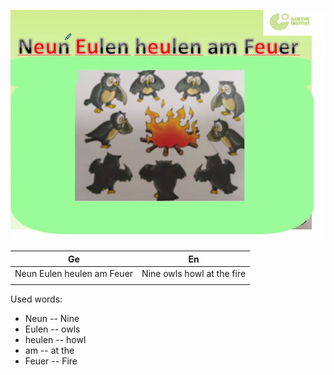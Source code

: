 ![Neun Eulen heulen am Feuer](Files/Pasted%20image%2020220518182527.png)



| Ge                                | En                         |
|-----------------------------------|----------------------------|
| Neun Eulen heulen am Feuer        | Nine owls howl at the fire |
|                                   |                            |

Used words:
- Neun -- Nine
- Eulen -- owls
- heulen -- howl
- am -- at the
- Feuer -- Fire